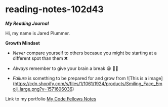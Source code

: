 # reading-notes-102d43
***My Reading Journal***

Hi, my name is Jared Plummer.

**Growth Mindset**

- *Never* compare yourself to others becasue you might be starting at a different spot than them :x:

- *Always* remember to give your brain a break :grinning: :face_with_spiral_eyes:

- *Failure* is something to be prepared for and grow from ![This is a image] (https://cdn.shopify.com/s/files/1/1061/1924/products/Smiling_Face_Emoji_large.png?v=1571606036)


Link to my portfolio [My Code Fellows Notes](https://github.com/JaredPlummer5)

